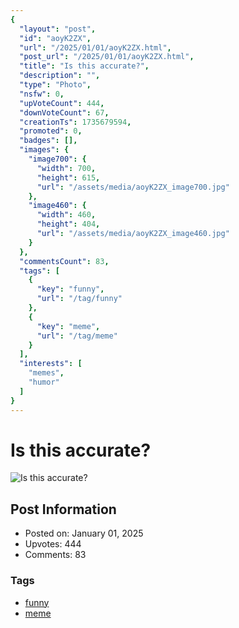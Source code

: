 ```yaml
---
{
  "layout": "post",
  "id": "aoyK2ZX",
  "url": "/2025/01/01/aoyK2ZX.html",
  "post_url": "/2025/01/01/aoyK2ZX.html",
  "title": "Is this accurate?",
  "description": "",
  "type": "Photo",
  "nsfw": 0,
  "upVoteCount": 444,
  "downVoteCount": 67,
  "creationTs": 1735679594,
  "promoted": 0,
  "badges": [],
  "images": {
    "image700": {
      "width": 700,
      "height": 615,
      "url": "/assets/media/aoyK2ZX_image700.jpg"
    },
    "image460": {
      "width": 460,
      "height": 404,
      "url": "/assets/media/aoyK2ZX_image460.jpg"
    }
  },
  "commentsCount": 83,
  "tags": [
    {
      "key": "funny",
      "url": "/tag/funny"
    },
    {
      "key": "meme",
      "url": "/tag/meme"
    }
  ],
  "interests": [
    "memes",
    "humor"
  ]
}
---
```


# Is this accurate?

![Is this accurate?](/assets/media/aoyK2ZX_image700.jpg)

## Post Information

- Posted on: January 01, 2025
- Upvotes: 444
- Comments: 83

### Tags

- [funny](/tag/funny)
- [meme](/tag/meme)
